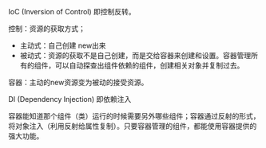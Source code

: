 IoC (Inversion of Control) 即控制反转。

控制：资源的获取方式；

- 主动式：自己创建 new出来
- 被动式：资源的获取不是自己创建，而是交给容器来创建和设置。容器管理所有的组件，可以自动探查出组件依赖的组件，创建相关对象并复制过去。

容器：主动的new资源变为被动的接受资源。



DI (Dependency Injection) 即依赖注入

容器能知道那个组件（类）运行的时候需要另外哪些组件；容器通过反射的形式，将对象注入（利用反射给属性复制）。只要容器管理的组件，都能使用容器提供的强大功能。



